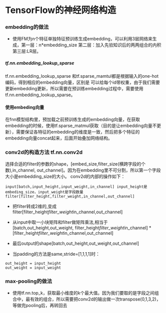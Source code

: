 # TensorFlow的神经网络构造
### embedding的做法
* 使用FM为n个特征单独特征预训练生成embedding，可以利用3层网络来生成，第一层：n*embedding_size 第二层：加入先验知识后的两两组合的内积 第三层:LR层。

##### tf.nn.embedding_lookup_sparse
tf.nn.embedding_lookup_sparse 和tf.sparse_mamtul都是根据输入的one-hot编码，得到相应的embedding向量，区别是 可以给每个id带权重，由于我们需要更新embedding更新，所以需要在预训练embedding过程中，需要使用tf.nn.embedding_lookup_sparse。
#### 使用embeding向量
在fnn模型结构里，预加载之前预训练生成的embedding向量，在获取embedding的时候，使用tf.sparse_matmul获取（目的是让embedding向量不更新），需要保证各特征的embedding的维度是一致，然后把多个特征的embedding向量concat起来，后面开始叠加网络结构。

### conv2d的构造方法 tf.nn.conv2d
选择合适的filter的参数的shape，[embed_size,filter_size(横跨字段的个数),in_channel, out_channel]。因为在embedding里不可分割，所以第一个字段大小是embedding_size的大小。 conv2d的内部的操作如下：
```
input[batch,input_height,input_weight,in_channel] input_height是embeding_size，input_weight是字段数量
filter[filter_height,filter_weight,in_channel,out_channel]
```

* 把filter转成2维的,变成filter[filter_height*filter_weight*in_channel,out_channel] 
* 从input中取一小块矩阵和filter做矩阵乘法,相当于[batch,out_height,out_weight, filter_height*filter_weight*in_channel] * [filter_height*filter_weight*in_channel,out_channel]
* 最后output的shape[batch,out_height,out_weight,out_channel]

* 当padding的方法是same,stride=[1,1,1,1]时：
```
out_height = input_height 
out_weight = input_weight
```

### max-pooling的做法
* 使用tf.nn.top_k，获取最小维度的k个最大值。因为我们要取的是字段之间组合中，最有效的组合，所以需要把conv2d的输出做一次transpose(0,1,3,2)，等做完pooling后，再转回去






